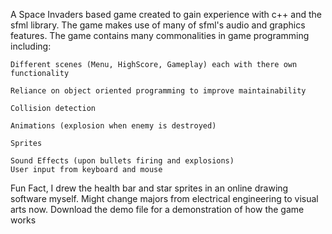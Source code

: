 A Space Invaders based game created to gain experience with c++ and the sfml library.
The game makes use of many of sfml's audio and graphics features.
The game contains many commonalities in game programming including: 

    Different scenes (Menu, HighScore, Gameplay) each with there own functionality
    
    Reliance on object oriented programming to improve maintainability
    
    Collision detection
    
    Animations (explosion when enemy is destroyed)
    
    Sprites

    Sound Effects (upon bullets firing and explosions)
    User input from keyboard and mouse

Fun Fact, I drew the health bar and star sprites in an online drawing software myself. Might change majors from electrical engineering to visual arts now.
Download the demo file for a demonstration of how the game works
